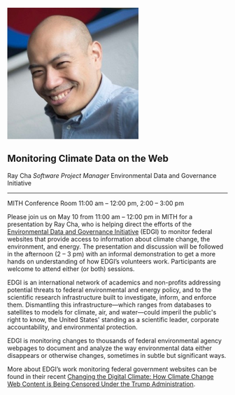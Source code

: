 ![](../../images/2018-05-raycha-300x300.jpg)

## Monitoring Climate Data on the Web

Ray Cha _Software Project Manager_ Environmental Data and Governance Initiative

---

MITH Conference Room 11:00 am – 12:00 pm, 2:00 – 3:00 pm

Please join us on May 10 from 11:00 am – 12:00 pm in MITH for a presentation by Ray Cha, who is helping direct the efforts of the [Environmental Data and Governance Initiative](https://envirodatagov.org/) (EDGI) to monitor federal websites that provide access to information about climate change, the environment, and energy. The presentation and discussion will be followed in the afternoon (2 – 3 pm) with an informal demonstration to get a more hands on understanding of how EDGI’s volunteers work. Participants are welcome to attend either (or both) sessions.

EDGI is an international network of academics and non-profits addressing potential threats to federal environmental and energy policy, and to the scientific research infrastructure built to investigate, inform, and enforce them. Dismantling this infrastructure—which ranges from databases to satellites to models for climate, air, and water—could imperil the public's right to know, the United States' standing as a scientific leader, corporate accountability, and environmental protection.

EDGI is monitoring changes to thousands of federal environmental agency webpages to document and analyze the way environmental data either disappears or otherwise changes, sometimes in subtle but significant ways.

More about EDGI’s work monitoring federal government websites can be found in their recent [Changing the Digital Climate: How Climate Change Web Content is Being Censored Under the Trump Administration](http://100days.envirodatagov.org/changing-digital-climate/).